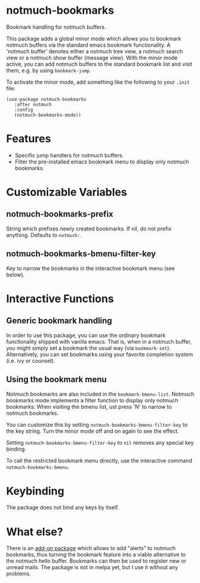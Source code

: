 # notmuch-bookmarks

Bookmark handling for notmuch buffers.

This package adds a global minor mode which allows you to bookmark
 notmuch buffers via the standard emacs bookmark functionality. A
 'notmuch buffer' denotes either a notmuch tree view, a notmuch search
 view or a notmuch show buffer (message view). With the minor mode
 active, you can add notmuch buffers to the standard bookmark list and
 visit them, e.g. by using `bookmark-jump`.

 To activate the minor mode, add something like the following to
 your `.init` file:

```emacs-lisp 
(use-package notmuch-bookmarks
   :after notmuch
   :config
   (notmuch-bookmarks-mode))
```

# Features

 - Specific jump handlers for notmuch buffers.
 - Filter the pre-installed emacs bookmark menu to display only
   notmuch bookmarks.

# Customizable Variables

## notmuch-bookmarks-prefix 

String which prefixes newly created bookmarks. If nil, do not prefix
anything. Defaults to `notmuch:`.

## notmuch-bookmarks-bmenu-filter-key

Key to narrow the bookmarks in the interactive bookmark menu (see below).

# Interactive Functions

## Generic bookmark handling

In order to use this package, you can use the ordinary bookmark
functionality shipped with vanilla emacs. That is, when in a notmuch
buffer, you might simply set a bookmark the usual way (via
`bookmark-set`).  Alternatively, you can set bookmarks using your
favorite completion system (i.e. ivy or counsel).

## Using the bookmark menu

Notmuch bookmarks are also included in the `bookmark-bmenu-list`.
Notmuch bookmarks mode implements a filter function to display only
notmuch bookmarks: When visiting the bmenu list, ust press 'N' to
narrow to notmuch bookmarks.

You can customize this by setting `notmuch-bookmarks-bmenu-filter-key`
to the key string. Turn the minor mode off and on again to see the
effect.

Setting `notmuch-bookmarks-bmenu-filter-key` to `nil` removes any
special key binding.

To call the restricted bookmark menu directly, use the interactive
command `notmuch-bookmarks-bmenu`.

# Keybinding

The package does not bind any keys by itself. 

# What else?

There is an [add-on package](https://github.com/publicimageltd/notmuch-alerts) which
allows to add "alerts" to notmuch bookmarks, thus turning the bookmark
feature into a viable alternative to the notmuch hello buffer.
Bookmarks can then be used to register new or unread mails. The
package is not in melpa yet, but I use it without any problems.
